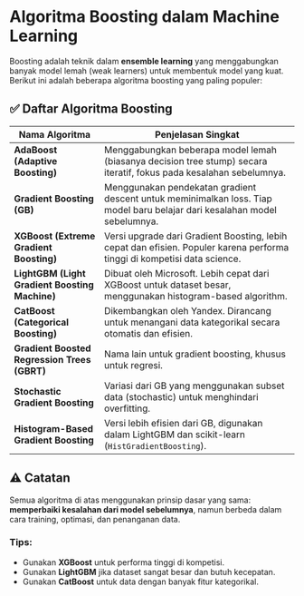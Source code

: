 # Algoritma Boosting dalam Machine Learning

Boosting adalah teknik dalam **ensemble learning** yang menggabungkan banyak model lemah (weak learners) untuk membentuk model yang kuat. Berikut ini adalah beberapa algoritma boosting yang paling populer:

## ✅ Daftar Algoritma Boosting

| Nama Algoritma | Penjelasan Singkat |
|----------------|---------------------|
| **AdaBoost (Adaptive Boosting)** | Menggabungkan beberapa model lemah (biasanya decision tree stump) secara iteratif, fokus pada kesalahan sebelumnya. |
| **Gradient Boosting (GB)** | Menggunakan pendekatan gradient descent untuk meminimalkan loss. Tiap model baru belajar dari kesalahan model sebelumnya. |
| **XGBoost (Extreme Gradient Boosting)** | Versi upgrade dari Gradient Boosting, lebih cepat dan efisien. Populer karena performa tinggi di kompetisi data science. |
| **LightGBM (Light Gradient Boosting Machine)** | Dibuat oleh Microsoft. Lebih cepat dari XGBoost untuk dataset besar, menggunakan histogram-based algorithm. |
| **CatBoost (Categorical Boosting)** | Dikembangkan oleh Yandex. Dirancang untuk menangani data kategorikal secara otomatis dan efisien. |
| **Gradient Boosted Regression Trees (GBRT)** | Nama lain untuk gradient boosting, khusus untuk regresi. |
| **Stochastic Gradient Boosting** | Variasi dari GB yang menggunakan subset data (stochastic) untuk menghindari overfitting. |
| **Histogram-Based Gradient Boosting** | Versi lebih efisien dari GB, digunakan dalam LightGBM dan scikit-learn (`HistGradientBoosting`). |

## ⚠️ Catatan
Semua algoritma di atas menggunakan prinsip dasar yang sama: **memperbaiki kesalahan dari model sebelumnya**, namun berbeda dalam cara training, optimasi, dan penanganan data.

### Tips:
- Gunakan **XGBoost** untuk performa tinggi di kompetisi.
- Gunakan **LightGBM** jika dataset sangat besar dan butuh kecepatan.
- Gunakan **CatBoost** untuk data dengan banyak fitur kategorikal.

